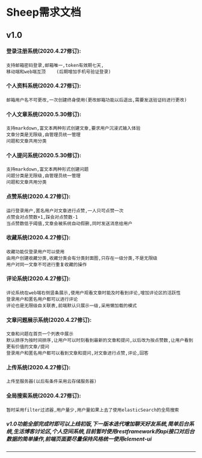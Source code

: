 
# Sheep需求文档


## v1.0
#### 登录注册系统(2020.4.27修订):
    支持邮箱密码登录,邮箱唯一,token有效期七天,
    移动端和web端互顶    (后期增加手机号验证登录)
#### 个人资料系统(2020.4.27修订):
    邮箱用户名不可更改,一次创建终身使用(更改邮箱功能以后退出,需要发送验证码进行更改)
#### 个人文章系统(2020.5.30修订):
    支持markdown,富文本两种形式创建文章,要求用户沉浸式输入体验
    文章分类是无限级,由管理员统一管理
    问题和文章共用分类
#### 个人提问系统(2020.5.30修订):
    支持markdown,富文本两种形式创建问题
    问题分类是无限级,由管理员统一管理
    问题和文章共用分类
#### 点赞系统(2020.4.27修订):
    运行登录用户,匿名用户对文章进行点赞,一人只可点赞一次
    点赞会对点赞数+1,踩会对点赞数-1
    当点赞数低于阈值,文章会被系统自动假删,同时发送消息给用户
#### 收藏系统(2020.4.27修订):
    收藏功能仅登录用户可以使用
    由用户创建收藏分类,收藏分类会有分类封面图,只存在一级分类,不是无限级
    用户对同一文章不可进行重复收藏的操作
#### 评论系统(2020.4.27修订):
    评论系统在web端右侧竖条展示,使用户观看文章时能及时看到评论,增加评论区的活跃性
    登录用户和匿名用户都可以进行评论
    评论也是无限级自关联表,前端默认只展示一级,采用懒加载的模式
#### 文章问题展示系统(2020.4.27修订):
    文章和问题在首页一个列表中展示
    默认排序为按时间排序,让用户可以时刻看到最新的文章和提问,以后改为按点赞数,让用户看到更有价值的文章/提问
    登录用户和匿名用户都可以看到文章和提问,对文章进行点赞,评论,回答
#### 上传系统(2020.4.27修订):
    上传至服务器(以后有条件采用云存储服务器)
#### 全局搜索系统(2020.4.27修订):
    暂时采用filter过滤器,用户量少,用户量如果上去了使用elasticSearch的全局搜索

##### v1.0功能全部完成时即可以上线初版,下一版本迭代增加聊天好友系统,简单后台系统,生活博客讨论区,个人空间系统,目前暂时使用restframework的api接口对后台数据的简单操作,前端页面要尽量保持风格统一使用element-ui

---
<br>